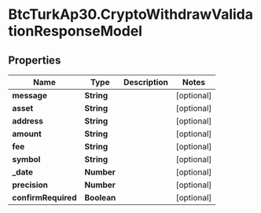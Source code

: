 # BtcTurkAp30.CryptoWithdrawValidationResponseModel

## Properties
Name | Type | Description | Notes
------------ | ------------- | ------------- | -------------
**message** | **String** |  | [optional] 
**asset** | **String** |  | [optional] 
**address** | **String** |  | [optional] 
**amount** | **String** |  | [optional] 
**fee** | **String** |  | [optional] 
**symbol** | **String** |  | [optional] 
**_date** | **Number** |  | [optional] 
**precision** | **Number** |  | [optional] 
**confirmRequired** | **Boolean** |  | [optional] 
